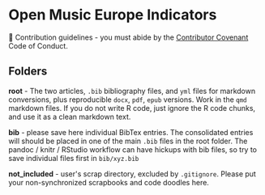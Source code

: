 # Open Music Europe Indicators

🌈 Contribution guidelines - you must abide by the [Contributor Covenant](https://www.contributor-covenant.org/version/2/1/code_of_conduct/) Code of Conduct.

## Folders

**root** - The two articles, `.bib` bibliography files, and `yml` files for markdown conversions, plus reproducible `docx`, `pdf`, `epub` versions. Work in the `qmd` markdown files. If you do not write R code, just ignore the R code chunks, and use it as a clean markdown text.

**bib** - please save here individual BibTex entries.  The consolidated entries will should be placed in one of the main `.bib` files in the root folder. The pandoc / knitr / RStudio workflow can have hickups with bib files, so try to save individual files first in `bib/xyz.bib`

**not_included** - user's scrap directory, excluded by `.gitignore`.  Please put your non-synchronized scrapbooks and code doodles here.


